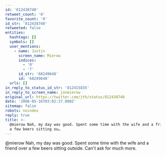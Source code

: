 ```yaml
---
id: '812438740'
retweet_count: '0'
favorite_count: '0'
id_str: '812438740'
retweeted: false
entities:
  hashtags: []
  symbols: []
  user_mentions:
    - name: Justin
      screen_name: Mierow
      indices:
        - '0'
        - '7'
      id_str: '68249648'
      id: '68249648'
  urls: []
in_reply_to_status_id_str: '812415835'
in_reply_to_screen_name: jonmierow
original_url: https://twitter.com/jth/status/812438740
date: '2008-05-16T03:02:37.000Z'
sitemap: false
robots: noindex
reply: true
title: >-
  @mierow Nah, my day was good. Spent some time with the wife and a friend over
  a few beers sitting ou…
---
```


@mierow Nah, my day was good. Spent some time with the wife and a friend over a few beers sitting outside. Can't ask for much more.